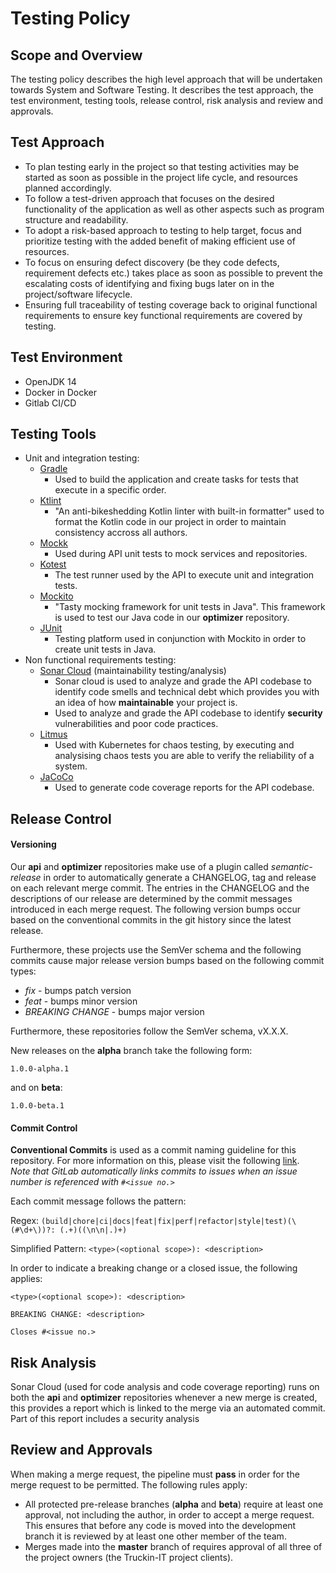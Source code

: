 # Testing Policy

## Scope and Overview

The testing policy describes the high level approach that will be undertaken towards System and Software Testing. It describes the test approach, the test environment, testing tools, release control, risk analysis and review and approvals.

## Test Approach

* To plan testing early in the project so that testing activities may be started as soon as possible in the project life cycle, and resources planned accordingly.
* To follow a test-driven approach that focuses on the desired functionality of the application as well as other aspects such as program structure and readability. 
* To adopt a risk-based approach to testing to help target, focus and prioritize testing with the added benefit of making efficient use of resources.
* To focus on ensuring defect discovery (be they code defects, requirement defects etc.) takes place as soon as possible to prevent the escalating costs of identifying and fixing bugs later on in the project/software lifecycle. 
* Ensuring full traceability of testing coverage back to original functional requirements to ensure key functional requirements are covered by testing.


## Test Environment

* OpenJDK 14
* Docker in Docker
* Gitlab CI/CD


## Testing Tools

* Unit and integration testing:
    * [Gradle](https://gradle.org/)
      * Used to build the application and create tasks for tests that execute in a specific order.
    * [Ktlint](https://ktlint.github.io/)
      * "An anti-bikeshedding Kotlin linter with built-in formatter" used to format the Kotlin code in our project in order to maintain consistency accross all authors.
    * [Mockk](https://mockk.io/)
      * Used during API unit tests to mock services and repositories.
    * [Kotest](https://kotest.io/)
      * The test runner used by the API to execute unit and integration tests.
    * [Mockito](https://site.mockito.org/)
      * "Tasty mocking framework for unit tests in Java". This framework is used to test our Java code in our **optimizer** repository.
    * [JUnit](https://junit.org)
      * Testing platform used in conjunction with Mockito in order to create unit tests in Java.
* Non functional requirements testing:
    * [Sonar Cloud](https://sonarcloud.io/) (maintainability testing/analysis)
      * Sonar cloud is used to analyze and grade the API codebase to identify code smells and technical debt which provides you with an idea of how **maintainable** your project is.
      * Used to analyze and grade the API codebase to identify **security** vulnerabilities and poor code practices.
    * [Litmus](https://litmuschaos.io/)
      * Used with Kubernetes for chaos testing, by executing and analysising chaos tests you are able to verify the reliability of a system.
    * [JaCoCo](https://www.eclemma.org/jacoco/)
      * Used to generate code coverage reports for the API codebase.

## Release Control

#### Versioning

Our **api** and **optimizer** repositories make use of a plugin called _semantic-release_ in order to automatically generate a CHANGELOG, tag and release on each relevant merge commit. The entries in the CHANGELOG and the descriptions of our release are determined by the commit messages introduced in each merge request. The following version bumps occur based on the conventional commits in the git history since the latest release.

Furthermore, these projects use the SemVer schema and the following commits cause major release version bumps based on the following commit types:

* _fix_ - bumps patch version
* _feat_ - bumps minor version
* _BREAKING CHANGE_ - bumps major version

Furthermore, these repositories follow the SemVer schema, vX.X.X. 

New releases on the **alpha** branch take the following form:

`1.0.0-alpha.1`

and on **beta**:

`1.0.0-beta.1`

#### Commit Control

**Conventional Commits** is used as a commit naming guideline for this repository. For more information on this, please
visit the following [link](https://www.conventionalcommits.org/en/v1.0.0-beta.3/).  
_Note that GitLab automatically links commits to issues when an issue number is referenced with `#<issue no.>`_

Each commit message follows the pattern:

Regex: `(build|chore|ci|docs|feat|fix|perf|refactor|style|test)(\(#\d+\))?: (.+)((\n\n|.)+)`

Simplified Pattern: `<type>(<optional scope>): <description>`

In order to indicate a breaking change or a closed issue, the following applies:

```
<type>(<optional scope>): <description>

BREAKING CHANGE: <description>

Closes #<issue no.>
```

## Risk Analysis

Sonar Cloud (used for code analysis and code coverage reporting) runs on both the **api** and **optimizer** repositories whenever a new merge is created, this provides a report which is linked to the merge via an automated commit. Part of this report includes a security analysis


## Review and Approvals

When making a merge request, the pipeline must **pass** in order for the merge request to be permitted. The following rules apply:

* All protected pre-release branches (**alpha** and **beta**) require at least one approval, not including the author, in order to accept a merge request. This ensures that before any code is moved into the development branch it is reviewed by at least one other member of the team. 
* Merges made into the **master** branch of requires approval of all three of the project owners (the Truckin-IT project clients).